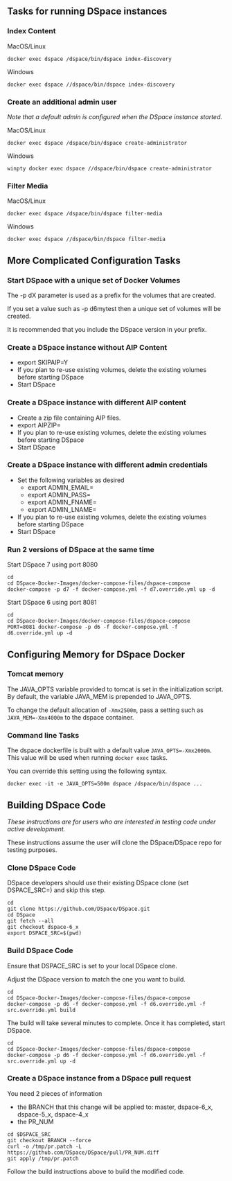 ## Tasks for running DSpace instances

### Index Content

MacOS/Linux
```shell
docker exec dspace /dspace/bin/dspace index-discovery
```

Windows
```shell
docker exec dspace //dspace/bin/dspace index-discovery
```

### Create an additional admin user
_Note that a default admin is configured when the DSpace instance started._

MacOS/Linux
```shell
docker exec dspace /dspace/bin/dspace create-administrator
```

Windows
```shell
winpty docker exec dspace //dspace/bin/dspace create-administrator
```

### Filter Media

MacOS/Linux
```shell
docker exec dspace /dspace/bin/dspace filter-media
```

Windows
```shell
docker exec dspace //dspace/bin/dspace filter-media
```

## More Complicated Configuration Tasks

### Start DSpace with a unique set of Docker Volumes

The -p dX parameter is used as a prefix for the volumes that are created.

If you set a value such as -p d6mytest then a unique set of volumes will be created.

It is recommended that you include the DSpace version in your prefix.

### Create a DSpace instance without AIP Content

- export SKIPAIP=Y
- If you plan to re-use existing volumes, delete the existing volumes before starting DSpace
- Start DSpace

### Create a DSpace instance with different AIP content

- Create a zip file containing AIP files.
- export AIPZIP=<url to the zip download>
- If you plan to re-use existing volumes, delete the existing volumes before starting DSpace
- Start DSpace

### Create a DSpace instance with different admin credentials

- Set the following variables as desired
  - export ADMIN_EMAIL=
  - export ADMIN_PASS=
  - export ADMIN_FNAME=
  - export ADMIN_LNAME=
- If you plan to re-use existing volumes, delete the existing volumes before starting DSpace
- Start DSpace

### Run 2 versions of DSpace at the same time

Start DSpace 7 using port 8080

```shell
cd
cd DSpace-Docker-Images/docker-compose-files/dspace-compose
docker-compose -p d7 -f docker-compose.yml -f d7.override.yml up -d
```

Start DSpace 6 using port 8081

```shell
cd
cd DSpace-Docker-Images/docker-compose-files/dspace-compose
PORT=8081 docker-compose -p d6 -f docker-compose.yml -f d6.override.yml up -d
```

## Configuring Memory for DSpace Docker

### Tomcat memory

The JAVA_OPTS variable provided to tomcat is set in the initialization script.  By default, the variable JAVA_MEM is prepended to JAVA_OPTS.

To change the default allocation of `-Xmx2500m`, pass a setting such as `JAVA_MEM=-Xmx4000m` to the dspace container.

### Command line Tasks

The dspace dockerfile is built with a default value `JAVA_OPTS=-Xmx2000m`.  This value will be used when running `docker exec` tasks.

You can override this setting using the following syntax.

`docker exec -it -e JAVA_OPTS=500m dspace /dspace/bin/dspace ...`

## Building DSpace Code

_These instructions are for users who are interested in testing code under active development._

These instructions assume the user will clone the DSpace/DSpace repo for testing purposes.

### Clone DSpace Code

DSpace developers should use their existing DSpace clone (set DSPACE_SRC=<clone dir>) and skip this step.  

```shell
cd
git clone https://github.com/DSpace/DSpace.git
cd DSpace
git fetch --all
git checkout dspace-6_x
export DSPACE_SRC=$(pwd)
```

### Build DSpace Code

Ensure that DSPACE_SRC is set to your local DSpace clone.

Adjust the DSpace version to match the one you want to build.

```shell
cd
cd DSpace-Docker-Images/docker-compose-files/dspace-compose
docker-compose -p d6 -f docker-compose.yml -f d6.override.yml -f src.override.yml build
```

The build will take several minutes to complete.  Once it has completed, start DSpace.

```shell
cd
cd DSpace-Docker-Images/docker-compose-files/dspace-compose
docker-compose -p d6 -f docker-compose.yml -f d6.override.yml -f src.override.yml up -d
```

### Create a DSpace instance from a DSpace pull request

You need 2 pieces of information
- the BRANCH that this change will be applied to: master, dspace-6_x, dspace-5_x, dspace-4_x
- the PR_NUM

```shell
cd $DSPACE_SRC
git checkout BRANCH --force
curl -o /tmp/pr.patch -L https://github.com/DSpace/DSpace/pull/PR_NUM.diff
git apply /tmp/pr.patch
```

Follow the build instructions above to build the modified code.
